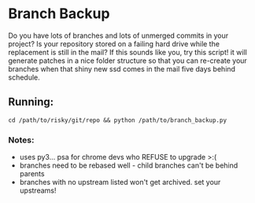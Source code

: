 # Branch Backup

Do you have lots of branches and lots of unmerged commits in your project?
Is your repository stored on a failing hard drive while the replacement is
still in the mail? If this sounds like you, try this script! it will generate
patches in a nice folder structure so that you can re-create your branches
when that shiny new ssd comes in the mail five days behind schedule.

## Running:
```cd /path/to/risky/git/repo && python /path/to/branch_backup.py```

### Notes:
 - uses py3... psa for chrome devs who REFUSE to upgrade >:(
 - branches need to be rebased well - child branches can't be behind parents
 - branches with no upstream listed won't get archived. set your upstreams!